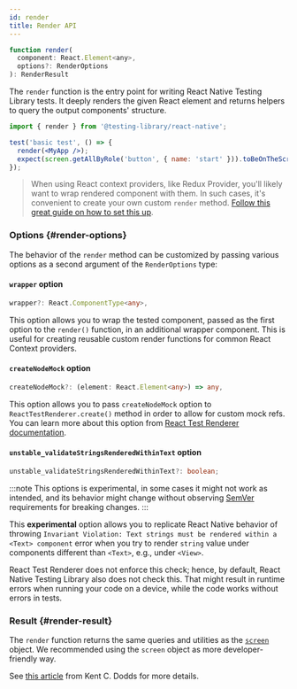 ```yaml
---
id: render
title: Render API
---
```


```jsx
function render(
  component: React.Element<any>,
  options?: RenderOptions
): RenderResult
```

The `render` function is the entry point for writing React Native Testing Library tests. It deeply renders the given React element and returns helpers to query the output components' structure.

```jsx
import { render } from '@testing-library/react-native';

test('basic test', () => {
  render(<MyApp />);
  expect(screen.getAllByRole('button', { name: 'start' })).toBeOnTheScreen();
});
```

> When using React context providers, like Redux Provider, you'll likely want to wrap rendered component with them. In such cases, it's convenient to create your own custom `render` method. [Follow this great guide on how to set this up](https://testing-library.com/docs/react-testing-library/setup#custom-render).

### Options {#render-options}

The behavior of the `render` method can be customized by passing various options as a second argument of the `RenderOptions` type:

#### `wrapper` option

```ts
wrapper?: React.ComponentType<any>,
```

This option allows you to wrap the tested component, passed as the first option to the `render()` function, in an additional wrapper component. This is useful for creating reusable custom render functions for common React Context providers.

#### `createNodeMock` option

```ts
createNodeMock?: (element: React.Element<any>) => any,
```

This option allows you to pass `createNodeMock` option to `ReactTestRenderer.create()` method in order to allow for custom mock refs. You can learn more about this option from [React Test Renderer documentation](https://reactjs.org/docs/test-renderer.html#ideas).

#### `unstable_validateStringsRenderedWithinText` option

```ts
unstable_validateStringsRenderedWithinText?: boolean;
```

:::note
This options is experimental, in some cases it might not work as intended, and its behavior might change without observing [SemVer](https://semver.org/) requirements for breaking changes.
:::

This **experimental** option allows you to replicate React Native behavior of throwing `Invariant Violation: Text strings must be rendered within a <Text> component` error when you try to render `string` value under components different than `<Text>`, e.g., under `<View>`.

React Test Renderer does not enforce this check; hence, by default, React Native Testing Library also does not check this. That might result in runtime errors when running your code on a device, while the code works without errors in tests.

### Result {#render-result}

The `render` function returns the same queries and utilities as the [`screen`](#screen) object. We recommended using the `screen` object as more developer-friendly way.

See [this article](https://kentcdodds.com/blog/common-mistakes-with-react-testing-library#not-using-screen) from Kent C. Dodds for more details.
